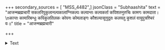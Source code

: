 +++
secondary_sources = [ "MSS_4482",]
jsonClass = "Subhaashita"
text = "आजन्मब्रह्मचारी सकलरिपुकुलानल्पकालाग्निकल्पः कल्पान्तः कल्पकर्ता कपिशतनुरुचिः कामगः कामदाता।  \nकान्तः कामारिबन्धुः कपिकुलतिलकः कोपनः कोमलाङ्गः कौशल्यासूनुदूतः कलयतु कुशलं वायुपुत्रश्चिरं वः॥"
title = "आजन्मब्रह्मचारी"

+++

<details><summary>Text</summary>

आजन्मब्रह्मचारी सकलरिपुकुलानल्पकालाग्निकल्पः कल्पान्तः कल्पकर्ता कपिशतनुरुचिः कामगः कामदाता।  
कान्तः कामारिबन्धुः कपिकुलतिलकः कोपनः कोमलाङ्गः कौशल्यासूनुदूतः कलयतु कुशलं वायुपुत्रश्चिरं वः॥
</details>
